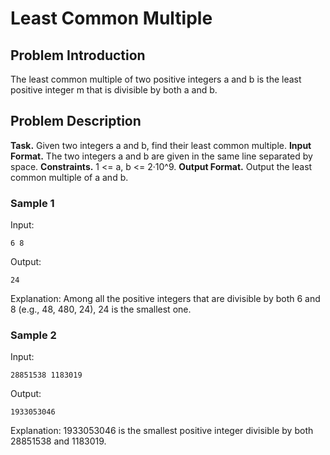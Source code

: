 # Least Common Multiple

## Problem Introduction
The least common multiple of two positive integers a and b is the least positive integer m that is divisible by both a and b.

## Problem Description
**Task.** Given two integers a and b, find their least common multiple.
**Input Format.** The two integers a and b are given in the same line separated by space.
**Constraints.** 1 <= a, b <= 2·10^9.
**Output Format.** Output the least common multiple of a and b.

### Sample 1
Input:
```
6 8
```
Output:
```
24
```
Explanation: 
Among all the positive integers that are divisible by both 6 and 8 (e.g., 48, 480, 24), 24 is the smallest one.

### Sample 2
Input:
```
28851538 1183019
```
Output:
```
1933053046
```
Explanation: 
1933053046 is the smallest positive integer divisible by both 28851538 and 1183019.